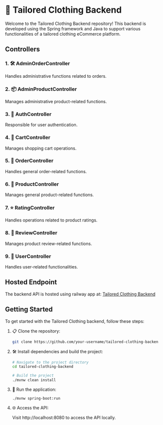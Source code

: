 # 🧵 Tailored Clothing Backend

Welcome to the Tailored Clothing Backend repository! This backend is developed using the Spring framework and Java to support various functionalities of a tailored clothing eCommerce platform.

## Controllers

### 1. 🛠️ AdminOrderController
Handles administrative functions related to orders.

### 2. 📦 AdminProductController
Manages administrative product-related functions.

### 3. 🔐 AuthController
Responsible for user authentication.

### 4. 🛒 CartController
Manages shopping cart operations.

### 5. 📑 OrderController
Handles general order-related functions.

### 6. 👗 ProductController
Manages general product-related functions.

### 7. ⭐ RatingController
Handles operations related to product ratings.

### 8. 📝 ReviewController
Manages product review-related functions.

### 9. 👤 UserController
Handles user-related functionalities.

## Hosted Endpoint

The backend API is hosted using railway app at: [Tailored Clothing Backend](https://tailoredclothing-backend-production.up.railway.app)

## Getting Started

To get started with the Tailored Clothing backend, follow these steps:

1. 📋 Clone the repository:

   ```bash
   git clone https://github.com/your-username/tailored-clothing-backend.git
2. 🛠️ Install dependencies and build the project:

   ```bash
   # Navigate to the project directory
   cd tailored-clothing-backend

   # Build the project
   ./mvnw clean install
3. 🚀 Run the application:
   
   ```bash
   ./mvnw spring-boot:run
4. 🌐 Access the API:

   Visit http://localhost:8080 to access the API locally.
   
   
   
